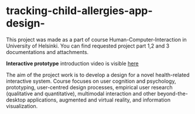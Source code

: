 # tracking-child-allergies-app-design-

This project was made as a part of course Human-Computer-Interaction in University of Helsinki. You can find requested project part 1,2 and 3 documentations and attachments. 


**Interactive prototype** introduction video is visible [here](https://github.com/millalin/tracking-child-allergies-app-design-/blob/main/allergy_app_demo_video.mp4)


The aim of the project work is to develop a design for a novel health-related interactive system. Course focuses on user cognition and psychology, prototyping, user-centred design processes, empirical user research (qualitative and quantitative), multimodal interaction and other beyond-the-desktop applications, augmented and virtual reality, and information visualization.



